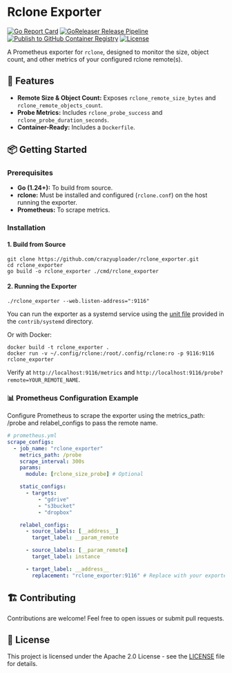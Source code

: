 # Rclone Exporter

[![Go Report Card](https://goreportcard.com/badge/github.com/crazyuploader/rclone_exporter)](https://goreportcard.com/report/github.com/crazyuploader/rclone_exporter)
[![GoReleaser Release Pipeline](https://github.com/crazyuploader/rclone_exporter/actions/workflows/build-and-release.yml/badge.svg)](https://github.com/crazyuploader/rclone_exporter/actions/workflows/build-and-release.yml)
[![Publish to GitHub Container Registry](https://github.com/crazyuploader/rclone_exporter/actions/workflows/docker-publish.yml/badge.svg)](https://github.com/crazyuploader/rclone_exporter/actions/workflows/docker-publish.yml)
[![License](https://img.shields.io/badge/License-Apache%202.0-blue.svg)](LICENSE)

A Prometheus exporter for `rclone`, designed to monitor the size, object count, and other metrics of your configured rclone remote(s).

## 🚀 Features

- **Remote Size & Object Count:** Exposes `rclone_remote_size_bytes` and `rclone_remote_objects_count`.
- **Probe Metrics:** Includes `rclone_probe_success` and `rclone_probe_duration_seconds`.
- **Container-Ready:** Includes a `Dockerfile`.

## 📦 Getting Started

### Prerequisites

- **Go (1.24+):** To build from source.
- **rclone:** Must be installed and configured (`rclone.conf`) on the host running the exporter.
- **Prometheus:** To scrape metrics.

### Installation

#### 1. Build from Source

```code
git clone https://github.com/crazyuploader/rclone_exporter.git
cd rclone_exporter
go build -o rclone_exporter ./cmd/rclone_exporter
```

#### 2. Running the Exporter

```code
./rclone_exporter --web.listen-address=":9116"
```

You can run the exporter as a systemd service using the [unit file](contrib/systemd/rclone_exporter.service) provided in the `contrib/systemd` directory.

Or with Docker:

```code
docker build -t rclone_exporter .
docker run -v ~/.config/rclone:/root/.config/rclone:ro -p 9116:9116 rclone_exporter
```

Verify at `http://localhost:9116/metrics` and `http://localhost:9116/probe?remote=YOUR_REMOTE_NAME`.

### 📊 Prometheus Configuration Example

Configure Prometheus to scrape the exporter using the metrics_path: /probe and relabel_configs to pass the remote name.

```yaml
# prometheus.yml
scrape_configs:
  - job_name: "rclone_exporter"
    metrics_path: /probe
    scrape_interval: 300s
    params:
      module: [rclone_size_probe] # Optional

    static_configs:
      - targets:
          - "gdrive"
          - "s3bucket"
          - "dropbox"

    relabel_configs:
      - source_labels: [__address__]
        target_label: __param_remote

      - source_labels: [__param_remote]
        target_label: instance

      - target_label: __address__
        replacement: "rclone_exporter:9116" # Replace with your exporter's host:port
```

## 🏗️ Contributing

Contributions are welcome! Feel free to open issues or submit pull requests.

## 📄 License

This project is licensed under the Apache 2.0 License - see the [LICENSE](LICENSE) file for details.
